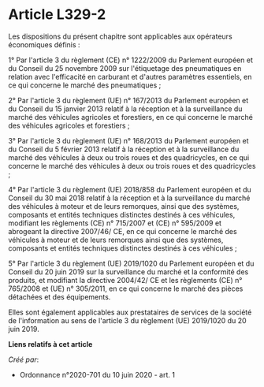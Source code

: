 # Article L329-2

Les dispositions du présent chapitre sont applicables aux opérateurs économiques définis :

1° Par l'article 3 du règlement (CE) n° 1222/2009 du Parlement européen et du Conseil du 25 novembre 2009 sur l'étiquetage
des pneumatiques en relation avec l'efficacité en carburant et d'autres paramètres essentiels, en ce qui concerne le marché
des pneumatiques ;

2° Par l'article 3 du règlement (UE) n° 167/2013 du Parlement européen et du Conseil du 15 janvier 2013 relatif à la
réception et à la surveillance du marché des véhicules agricoles et forestiers, en ce qui concerne le marché des véhicules
agricoles et forestiers ;

3° Par l'article 3 du règlement (UE) n° 168/2013 du Parlement européen et du Conseil du 5 février 2013 relatif à la réception
et à la surveillance du marché des véhicules à deux ou trois roues et des quadricycles, en ce qui concerne le marché des
véhicules à deux ou trois roues et des quadricycles ;

4° Par l'article 3 du règlement (UE) 2018/858 du Parlement européen et du Conseil du 30 mai 2018 relatif à la réception et à
la surveillance du marché des véhicules à moteur et de leurs remorques, ainsi que des systèmes, composants et entités
techniques distinctes destinés à ces véhicules, modifiant les règlements (CE) n° 715/2007 et (CE) n° 595/2009 et abrogeant la
directive 2007/46/ CE, en ce qui concerne le marché des véhicules à moteur et de leurs remorques ainsi que des systèmes,
composants et entités techniques distinctes destinés à ces véhicules ;

5° Par l'article 3 du règlement (UE) 2019/1020 du Parlement européen et du Conseil du 20 juin 2019 sur la surveillance du
marché et la conformité des produits, et modifiant la directive 2004/42/ CE et les règlements (CE) n° 765/2008 et (UE) n°
305/2011, en ce qui concerne le marché des pièces détachées et des équipements.

Elles sont également applicables aux prestataires de services de la société de l'information au sens de l'article 3 du
règlement (UE) 2019/1020 du 20 juin 2019.

**Liens relatifs à cet article**

_Créé par_:

  - Ordonnance n°2020-701 du 10 juin 2020 - art. 1
